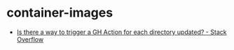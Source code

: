 # container-images

- [Is there a way to trigger a GH Action for each directory updated? - Stack Overflow](https://stackoverflow.com/questions/74854872/is-there-a-way-to-trigger-a-gh-action-for-each-directory-updated/76413829#76413829)

